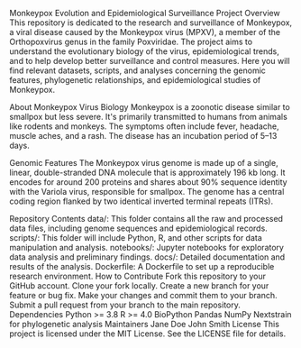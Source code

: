 Monkeypox Evolution and Epidemiological Surveillance Project
Overview
This repository is dedicated to the research and surveillance of Monkeypox, a viral disease caused by the Monkeypox virus (MPXV), a member of the Orthopoxvirus genus in the family Poxviridae. The project aims to understand the evolutionary biology of the virus, epidemiological trends, and to help develop better surveillance and control measures. Here you will find relevant datasets, scripts, and analyses concerning the genomic features, phylogenetic relationships, and epidemiological studies of Monkeypox.

About Monkeypox Virus
Biology
Monkeypox is a zoonotic disease similar to smallpox but less severe. It's primarily transmitted to humans from animals like rodents and monkeys. The symptoms often include fever, headache, muscle aches, and a rash. The disease has an incubation period of 5–13 days.

Genomic Features
The Monkeypox virus genome is made up of a single, linear, double-stranded DNA molecule that is approximately 196 kb long. It encodes for around 200 proteins and shares about 90% sequence identity with the Variola virus, responsible for smallpox. The genome has a central coding region flanked by two identical inverted terminal repeats (ITRs).

Repository Contents
data/: This folder contains all the raw and processed data files, including genome sequences and epidemiological records.
scripts/: This folder will include Python, R, and other scripts for data manipulation and analysis.
notebooks/: Jupyter notebooks for exploratory data analysis and preliminary findings.
docs/: Detailed documentation and results of the analysis.
Dockerfile: A Dockerfile to set up a reproducible research environment.
How to Contribute
Fork this repository to your GitHub account.
Clone your fork locally.
Create a new branch for your feature or bug fix.
Make your changes and commit them to your branch.
Submit a pull request from your branch to the main repository.
Dependencies
Python >= 3.8
R >= 4.0
BioPython
Pandas
NumPy
Nextstrain for phylogenetic analysis
Maintainers
Jane Doe
John Smith
License
This project is licensed under the MIT License. See the LICENSE file for details.